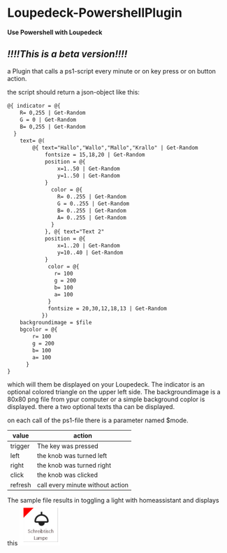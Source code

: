 # Loupedeck-PowershellPlugin
**Use Powershell with Loupedeck**

## *!!!!This is a beta version!!!!*

a Plugin that calls a ps1-script every minute or on key press or on button action.

the script should return a json-object like this:

```
@{ indicator = @{
    R= 0,255 | Get-Random
    G = 0 | Get-Random
    B= 0,255 | Get-Random
  }
    text= @(
        @{ text="Hallo","Wallo","Mallo","Krallo" | Get-Random
            fontsize = 15,18,20 | Get-Random
            position = @{
                x=1..50 | Get-Random
                y=1..50 | Get-Random
            }
              color = @{
                R= 0..255 | Get-Random
                G = 0..255 | Get-Random
                B= 0..255 | Get-Random
                A= 0..255 | Get-Random
              }
            }, @{ text="Text 2"
            position = @{
                x=1..20 | Get-Random
                y=10..40 | Get-Random
            }
             color = @{
               r= 100
               g = 200
               b= 100
               a= 100
             }
             fontsize = 20,30,12,18,13 | Get-Random
           })
    backgroundimage = $file
    bgcolor = @{
        r= 100
        g = 200
        b= 100
        a= 100
      }
} 
```

which will them be displayed on your Loupedeck. The indicator is an optional colored triangle on the upper left side.
The backgroundimage is a 80x80 png file from ypur computer or a simple background coplor is displayed.
there a two optional texts tha can be displayed.

on each call of the ps1-file there is a parameter named $mode.

|value|action|
|---|---|
|trigger|The key was pressed|
|left|the knob was turned left|
|right|the knob was turned right|
|click|the knob was clicked|
|refresh|call every minute without action|

The sample file results in toggling a light with homeassistant and displays this
![Image](https://github.com/lubeda/Loupedeck-PowershellPlugin/blob/main/samples/test_Homeassistant.png?raw=true)

